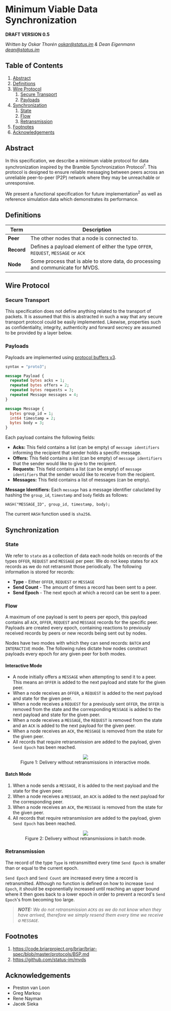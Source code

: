 # Minimum Viable Data Synchronization

**DRAFT VERSION 0.5**

*Written by Oskar Thorén oskar@status.im & Dean Eigenmann dean@status.im*

## Table of Contents

1. [Abstract](#abstract)
2. [Definitions](#definitions)
3. [Wire Protocol](#wire-protocol)
    1. [Secure Transport](#secure-transport) 
    2. [Payloads](#payloads)
4. [Synchronization](#synchronization)
    1. [State](#state)
    2. [Flow](#flow)
    3. [Retransmission](#retransmission)
5. [Footnotes](#footnotes)
6. [Acknowledgements](#acknowledgements)

## Abstract

In this specification, we describe a minimum viable protocol for data synchronization inspired by the Bramble Synchronization Protocol<sup>1</sup>. This protocol is designed to ensure reliable messaging between peers across an unreliable peer-to-peer (P2P) network where they may be unreachable or unresponsive.

We present a functional specification for future implementation<sup>2</sup> as well as reference simulation data which demonstrates its performance.

## Definitions

| Term       | Description                                                                         |
|------------|-------------------------------------------------------------------------------------|
| **Peer**   | The other nodes that a node is connected to.                                        |
| **Record** | Defines a payload element of either the type `OFFER`, `REQUEST`, `MESSAGE` or `ACK` |
| **Node**   | Some process that is able to store data, do processing and communicate for MVDS.    |

## Wire Protocol

### Secure Transport

This specification does not define anything related to the transport of packets. It is assumed that this is abstracted in such a way that any secure transport protocol could be easily implemented. Likewise, properties such as confidentiality, integrity, authenticity and forward secrecy are assumed to be provided by a layer below.

### Payloads

Payloads are implemented using [protocol buffers v3](https://developers.google.com/protocol-buffers/).

```protobuf
syntax = "proto3";

message Payload {
  repeated bytes acks = 1;
  repeated bytes offers = 2;
  repeated bytes requests = 3;
  repeated Message messages = 4;
}

message Message {
  bytes group_id = 1;
  int64 timestamp = 2;
  bytes body = 3;
}

```

Each payload contains the following fields:

- **Acks:** This field contains a list (can be empty) of `message identifiers` informing the recipient that sender holds a specific message.
- **Offers:** This field contains a list (can be empty) of `message identifiers` that the sender would like to give to the recipient.
- **Requests:** This field contains a list (can be empty) of `message identifiers` that the sender would like to receive from the recipient.
- **Messages:** This field contains a list of messages (can be empty).

**Message Identifiers:** Each `message` has a message identifier caluclated by hashing the `group_id`, `timestamp` and `body` fields as follows:

```
HASH("MESSAGE_ID", group_id, timestamp, body);
```

The current `HASH` function used is `sha256`.

## Synchronization

### State

We refer to `state` as a collection of data each node holds on records of the types `OFFER`, `REQUEST` and `MESSAGE` per peer. We do not keep states for `ACK` records as we do not retransmit those periodically. The following information is stored for records:

 - **Type** - Either `OFFER`, `REQUEST` or `MESSAGE`
 - **Send Count** - The amount of times a record has been sent to a peer.
 - **Send Epoch** - The next epoch at which a record can be sent to a peer.

### Flow

A maximum of one payload is sent to peers per epoch, this payload contains all `ACK`, `OFFER`, `REQUEST` and `MESSAGE` records for the specific peer. Payloads are created every epoch, containing reactions to previously received records by peers or new records being sent out by nodes. 

Nodes have two modes with which they can send records: `BATCH` and `INTERACTIVE` mode. The following rules dictate how nodes construct payloads every epoch for any given peer for both modes.

#### Interactive Mode

 - A node initially offers a `MESSAGE` when attempting to send it to a peer. This means an `OFFER` is added to the next payload and state for the given peer.
 - When a node receives an `OFFER`, a `REQUEST` is added to the next payload and state for the given peer. 
 - When a node receives a `REQUEST` for a previously sent `OFFER`, the `OFFER` is removed from the state and the corresponding `MESSAGE` is added to the next payload and state for the given peer.
 - When a node receives a `MESSAGE`, the `REQUEST` is removed from the state and an `ACK` is added to the next payload for the given peer.
 - When a node receives an `ACK`, the `MESSAGE` is removed from the state for the given peer.
 - All records that require retransmission are added to the payload, given `Send Epoch` has been reached.

<p align="center">
    <img src="./assets/mvds/interactive_seqdiagram.png" />
    <br />
    Figure 1: Delivery without retransmissions in interactive mode.
</p>

#### Batch Mode

 1. When a node sends a `MESSAGE`, it is added to the next payload and the state for the given peer.
 2. When a node receives a `MESSAGE`, an `ACK` is added to the next payload for the corresponding peer.
 3. When a node receives an `ACK`, the `MESSAGE` is removed from the state for the given peer.
 4. All records that require retransmission are added to the payload, given `Send Epoch` has been reached.

<!-- diagram -->

<p align="center">
    <img src="./assets/mvds/batch_seqdiagram.png" />
    <br />
    Figure 2: Delivery without retransmissions in batch mode.
</p>


<!-- Interactions with state, flow chart with retransmissions? -->

### Retransmission

The record of the type `Type` is retransmitted every time `Send Epoch` is smaller than or equal to the current epoch.

`Send Epoch` and `Send Count` are increased every time a record is retransmitted. Although no function is defined on how to increase `Send Epoch`, it should be exponentially increased until reaching an upper bound where it then goes back to a lower epoch in order to prevent a record's `Send Epoch`'s from becoming too large.

> ***NOTE:** We do not retransmission `ACK`s as we do not know when they have arrived, therefore we simply resend them every time we receive a `MESSAGE`.*

## Footnotes

1. https://code.briarproject.org/briar/briar-spec/blob/master/protocols/BSP.md
2. https://github.com/status-im/mvds

## Acknowledgements
 - Preston van Loon
 - Greg Markou
 - Rene Nayman
 - Jacek Sieka


